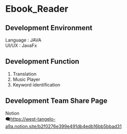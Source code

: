 # Ebook_Reader

## Development Environment
Language : JAVA
<br>
UI/UX : JavaFx


## Development Function
1. Translation
2. Music Player
3. Keyword identification


## Development Team Share Page
Notion
<br>
🗨https://west-tangelo-a9a.notion.site/b2f0276e399e491db4edb16bb5bbad31
